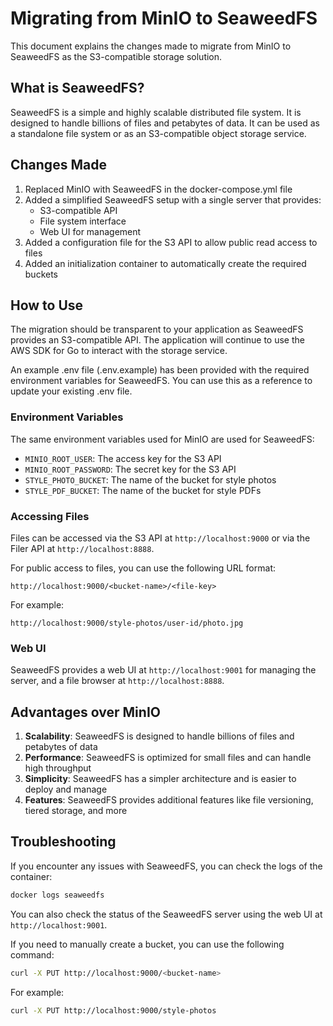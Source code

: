 # Migrating from MinIO to SeaweedFS

This document explains the changes made to migrate from MinIO to SeaweedFS as the S3-compatible storage solution.

## What is SeaweedFS?

SeaweedFS is a simple and highly scalable distributed file system. It is designed to handle billions of files and petabytes of data. It can be used as a standalone file system or as an S3-compatible object storage service.

## Changes Made

1. Replaced MinIO with SeaweedFS in the docker-compose.yml file
2. Added a simplified SeaweedFS setup with a single server that provides:
   - S3-compatible API
   - File system interface
   - Web UI for management
3. Added a configuration file for the S3 API to allow public read access to files
4. Added an initialization container to automatically create the required buckets

## How to Use

The migration should be transparent to your application as SeaweedFS provides an S3-compatible API. The application will continue to use the AWS SDK for Go to interact with the storage service.

An example .env file (.env.example) has been provided with the required environment variables for SeaweedFS. You can use this as a reference to update your existing .env file.

### Environment Variables

The same environment variables used for MinIO are used for SeaweedFS:

- `MINIO_ROOT_USER`: The access key for the S3 API
- `MINIO_ROOT_PASSWORD`: The secret key for the S3 API
- `STYLE_PHOTO_BUCKET`: The name of the bucket for style photos
- `STYLE_PDF_BUCKET`: The name of the bucket for style PDFs

### Accessing Files

Files can be accessed via the S3 API at `http://localhost:9000` or via the Filer API at `http://localhost:8888`.

For public access to files, you can use the following URL format:
```
http://localhost:9000/<bucket-name>/<file-key>
```

For example:
```
http://localhost:9000/style-photos/user-id/photo.jpg
```

### Web UI

SeaweedFS provides a web UI at `http://localhost:9001` for managing the server, and a file browser at `http://localhost:8888`.

## Advantages over MinIO

1. **Scalability**: SeaweedFS is designed to handle billions of files and petabytes of data
2. **Performance**: SeaweedFS is optimized for small files and can handle high throughput
3. **Simplicity**: SeaweedFS has a simpler architecture and is easier to deploy and manage
4. **Features**: SeaweedFS provides additional features like file versioning, tiered storage, and more

## Troubleshooting

If you encounter any issues with SeaweedFS, you can check the logs of the container:

```bash
docker logs seaweedfs
```

You can also check the status of the SeaweedFS server using the web UI at `http://localhost:9001`.

If you need to manually create a bucket, you can use the following command:

```bash
curl -X PUT http://localhost:9000/<bucket-name>
```

For example:
```bash
curl -X PUT http://localhost:9000/style-photos
```

